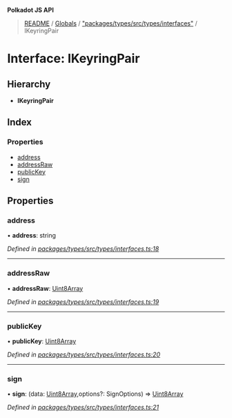 **Polkadot JS API**

> [README](../README.md) / [Globals](../globals.md) / ["packages/types/src/types/interfaces"](../modules/_packages_types_src_types_interfaces_.md) / IKeyringPair

# Interface: IKeyringPair

## Hierarchy

* **IKeyringPair**

## Index

### Properties

* [address](_packages_types_src_types_interfaces_.ikeyringpair.md#address)
* [addressRaw](_packages_types_src_types_interfaces_.ikeyringpair.md#addressraw)
* [publicKey](_packages_types_src_types_interfaces_.ikeyringpair.md#publickey)
* [sign](_packages_types_src_types_interfaces_.ikeyringpair.md#sign)

## Properties

### address

•  **address**: string

*Defined in [packages/types/src/types/interfaces.ts:18](https://github.com/polkadot-js/api/blob/7af915185/packages/types/src/types/interfaces.ts#L18)*

___

### addressRaw

•  **addressRaw**: [Uint8Array](../classes/_packages_types_src_codec_raw_.raw.md#uint8array)

*Defined in [packages/types/src/types/interfaces.ts:19](https://github.com/polkadot-js/api/blob/7af915185/packages/types/src/types/interfaces.ts#L19)*

___

### publicKey

•  **publicKey**: [Uint8Array](../classes/_packages_types_src_codec_raw_.raw.md#uint8array)

*Defined in [packages/types/src/types/interfaces.ts:20](https://github.com/polkadot-js/api/blob/7af915185/packages/types/src/types/interfaces.ts#L20)*

___

### sign

•  **sign**: (data: [Uint8Array](../classes/_packages_types_src_codec_raw_.raw.md#uint8array),options?: SignOptions) => [Uint8Array](../classes/_packages_types_src_codec_raw_.raw.md#uint8array)

*Defined in [packages/types/src/types/interfaces.ts:21](https://github.com/polkadot-js/api/blob/7af915185/packages/types/src/types/interfaces.ts#L21)*
